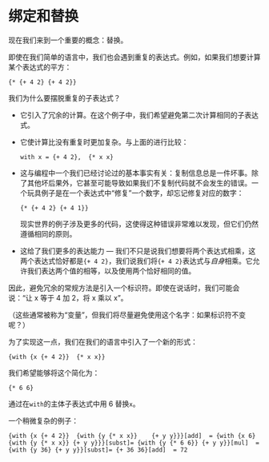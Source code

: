 # 绑定和替换

现在我们来到一个重要的概念：替换。

即使在我们简单的语言中，我们也会遇到重复的表达式。例如，如果我们想要计算某个表达式的平方：

```
{* {+ 4 2} {+ 4 2}}
```

我们为什么要摆脱重复的子表达式？

+   它引入了冗余的计算。在这个例子中，我们希望避免第二次计算相同的子表达式。

+   它使计算比没有重复时更加复杂。与上面的进行比较：

    ```
    with x = {+ 4 2},  {* x x}
    ```

+   这与编程中一个我们已经讨论过的基本事实有关：复制信息总是一件坏事。除了其他坏后果外，它甚至可能导致如果我们不复制代码就不会发生的错误。一个玩具例子是在一个表达式中“修复”一个数字，却忘记修复对应的数字：

    ```
    {* {+ 4 2} {+ 4 1}}
    ```

    现实世界的例子涉及更多的代码，这使得这种错误非常难以发现，但它们仍然遵循相同的原则。

+   这给了我们更多的表达能力 — 我们不只是说我们想要将两个表达式相乘，这两个表达式恰好都是`{+ 4 2}`，我们说我们将`{+ 4 2}`表达式与*自身*相乘。它允许我们表达两个值的相等，以及使用两个恰好相同的值。

因此，避免冗余的常规方法是引入一个标识符。即使在说话时，我们可能会说：“让 x 等于 4 加 2，将 x 乘以 x”。

（这些通常被称为“变量”，但我们将尽量避免使用这个名字：如果标识符不变呢？）

为了实现这一点，我们在我们的语言中引入了一个新的形式：

```
{with {x {+ 4 2}}  {* x x}}
```

我们希望能够将这个简化为：

```
{* 6 6}
```

通过在`with`的主体子表达式中用 6 替换`x`。

一个稍微复杂的例子：

```
{with {x {+ 4 2}}  {with {y {* x x}}    {+ y y}}}[add]  = {with {x 6} {with {y {* x x}} {+ y y}}}[subst]= {with {y {* 6 6}} {+ y y}}[mul]  = {with {y 36} {+ y y}}[subst]= {+ 36 36}[add]  = 72
```
